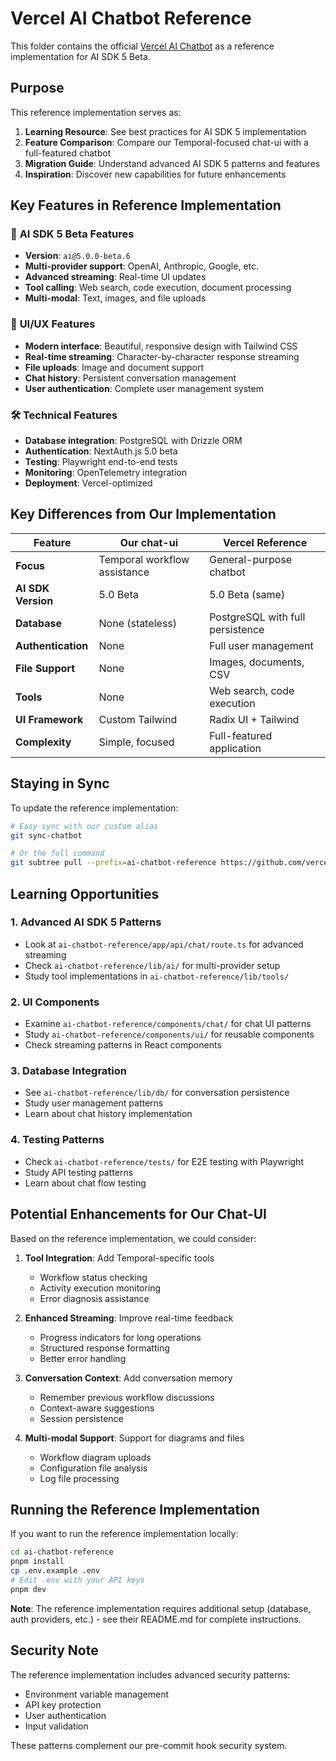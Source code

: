 # Vercel AI Chatbot Reference

This folder contains the official [Vercel AI Chatbot](https://github.com/vercel/ai-chatbot) as a reference implementation for AI SDK 5 Beta.

## Purpose

This reference implementation serves as:

1. **Learning Resource**: See best practices for AI SDK 5 implementation
2. **Feature Comparison**: Compare our Temporal-focused chat-ui with a full-featured chatbot
3. **Migration Guide**: Understand advanced AI SDK 5 patterns and features
4. **Inspiration**: Discover new capabilities for future enhancements

## Key Features in Reference Implementation

### 🤖 **AI SDK 5 Beta Features**
- **Version**: `ai@5.0.0-beta.6`
- **Multi-provider support**: OpenAI, Anthropic, Google, etc.
- **Advanced streaming**: Real-time UI updates
- **Tool calling**: Web search, code execution, document processing
- **Multi-modal**: Text, images, and file uploads

### 🎨 **UI/UX Features**
- **Modern interface**: Beautiful, responsive design with Tailwind CSS
- **Real-time streaming**: Character-by-character response streaming
- **File uploads**: Image and document support
- **Chat history**: Persistent conversation management
- **User authentication**: Complete user management system

### 🛠 **Technical Features**
- **Database integration**: PostgreSQL with Drizzle ORM
- **Authentication**: NextAuth.js 5.0 beta
- **Testing**: Playwright end-to-end tests
- **Monitoring**: OpenTelemetry integration
- **Deployment**: Vercel-optimized

## Key Differences from Our Implementation

| Feature | Our chat-ui | Vercel Reference |
|---------|-------------|------------------|
| **Focus** | Temporal workflow assistance | General-purpose chatbot |
| **AI SDK Version** | 5.0 Beta | 5.0 Beta (same) |
| **Database** | None (stateless) | PostgreSQL with full persistence |
| **Authentication** | None | Full user management |
| **File Support** | None | Images, documents, CSV |
| **Tools** | None | Web search, code execution |
| **UI Framework** | Custom Tailwind | Radix UI + Tailwind |
| **Complexity** | Simple, focused | Full-featured application |

## Staying in Sync

To update the reference implementation:

```bash
# Easy sync with our custom alias
git sync-chatbot

# Or the full command
git subtree pull --prefix=ai-chatbot-reference https://github.com/vercel/ai-chatbot.git main --squash
```

## Learning Opportunities

### 1. **Advanced AI SDK 5 Patterns**
- Look at `ai-chatbot-reference/app/api/chat/route.ts` for advanced streaming
- Check `ai-chatbot-reference/lib/ai/` for multi-provider setup
- Study tool implementations in `ai-chatbot-reference/lib/tools/`

### 2. **UI Components**
- Examine `ai-chatbot-reference/components/chat/` for chat UI patterns
- Study `ai-chatbot-reference/components/ui/` for reusable components
- Check streaming patterns in React components

### 3. **Database Integration**
- See `ai-chatbot-reference/lib/db/` for conversation persistence
- Study user management patterns
- Learn about chat history implementation

### 4. **Testing Patterns**
- Check `ai-chatbot-reference/tests/` for E2E testing with Playwright
- Study API testing patterns
- Learn about chat flow testing

## Potential Enhancements for Our Chat-UI

Based on the reference implementation, we could consider:

1. **Tool Integration**: Add Temporal-specific tools
   - Workflow status checking
   - Activity execution monitoring
   - Error diagnosis assistance

2. **Enhanced Streaming**: Improve real-time feedback
   - Progress indicators for long operations
   - Structured response formatting
   - Better error handling

3. **Conversation Context**: Add conversation memory
   - Remember previous workflow discussions
   - Context-aware suggestions
   - Session persistence

4. **Multi-modal Support**: Support for diagrams and files
   - Workflow diagram uploads
   - Configuration file analysis
   - Log file processing

## Running the Reference Implementation

If you want to run the reference implementation locally:

```bash
cd ai-chatbot-reference
pnpm install
cp .env.example .env
# Edit .env with your API keys
pnpm dev
```

**Note**: The reference implementation requires additional setup (database, auth providers, etc.) - see their README.md for complete instructions.

## Security Note

The reference implementation includes advanced security patterns:
- Environment variable management
- API key protection
- User authentication
- Input validation

These patterns complement our pre-commit hook security system.
